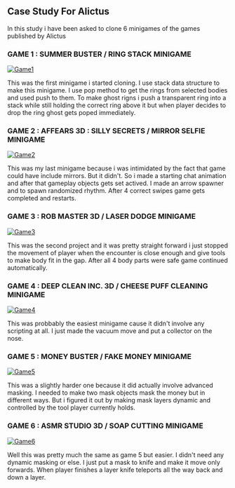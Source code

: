## Case Study For Alictus
In this study i have been asked to clone 6 minigames of the games published by Alictus

### GAME 1 : SUMMER BUSTER / RING STACK MINIGAME
[![Game1](https://play-lh.googleusercontent.com/AR8LFe7IAzVP-YXXEIaU8d4EjhbYOL3dk7_d_0YQhvQOww14PlDm3bxUsMBDiMk1Odc=w240-h480 "Game1")](https://play.google.com/store/apps/details?id=com.cg.waterbuster&gl=TR "Game1")

This was the first minigame i started cloning. I use stack data structure to make this minigame. I use pop method to get the rings from selected bodies and used push to them. To make ghost rigns i push a transparent ring into a stack while still holding the correct ring above it but when player decides to drop the ring ghost gets poped immediately. 
### GAME 2 : AFFEARS 3D : SILLY SECRETS / MIRROR SELFIE MINIGAME
[![Game2](https://play-lh.googleusercontent.com/5NzDWrIb0CP9udtEUDCNvxJ-X484Q8EslT8YA0ugyBIwm1pPTKorAD0_34JmTwdIXtw=w240-h480-rw "Game2")](https://play.google.com/store/apps/details?id=com.sk.babymatch&gl=TR "Game2")

This was my last minigame because i was intimidated by the fact that game could have include mirrors. But it didn't. So i made a starting chat animation and after that gameplay objects gets set actived. I made an arrow spawner and to spawn randomized rhythm. After 4 correct swipes game gets completed and restarts. 
### GAME 3 : ROB MASTER 3D / LASER DODGE MINIGAME
[![Game3](https://play-lh.googleusercontent.com/01s-9ocxbPi60tys9QU0LSGXytfhq0GcyGlOyT0-q9QH-nUXhzKBTWAHV7909WJOOss7=w240-h480-rw "Game3")](https://play.google.com/store/apps/details?id=com.ei.robmaster3d&gl=TR "Game3")

This was the second project and it was pretty straight forward i just stopped the movement of player when the encounter is close enough and give tools to make body fit in the gap. After all 4 body parts were safe game continued automatically.
### GAME 4 : DEEP CLEAN INC. 3D / CHEESE PUFF CLEANING MINIGAME
[![Game4](https://play-lh.googleusercontent.com/PNByXMfKLyAGityiBXYnXBJPfOh93LK9gavG_Iwj9FJ6PglcX0-D0BS8H_bNkrNIjRQb=w240-h480-rw "Game4")](https://play.google.com/store/apps/details?id=com.smo.deepcleaninc3d&gl=TR "Game4")

This was probbably the easiest minigame cause it didn't involve any scripting at all. I just made the vacuum move and put a collector on the nose.
### GAME 5 : MONEY BUSTER / FAKE MONEY MINIGAME
[![Game5](https://play-lh.googleusercontent.com/egaLifO_LOfhqbsQTfhpE1j-iwA0KnhONmF1kaf_Yl6BX9MP6DjTql_v6J9HHgtcT915=w240-h480-rw "Game5")](https://play.google.com/store/apps/details?id=com.cg.moneybuster&gl=TR "Game5")

This was a slightly harder one because it did actually involve advanced masking. I needed to make two mask objects mask the money but in different ways. But i figured it out by making mask layers dynamic and controlled by the tool player currently holds.
### GAME 6 : ASMR STUDIO 3D / SOAP CUTTING MINIGAME
[![Game6](https://play-lh.googleusercontent.com/R1lo_i5Sq6RfMZdm6QQmVLGV9su0zElufUTH9u7pVvJQAHCUq-1z_aexoJW1FSzsXT0=w240-h480-rw "Game6")](https://play.google.com/store/apps/details?id=com.sk.sander3D&gl=TR "Game6") 

Well this was pretty much the same as game 5 but easier. I didn't need any dynamic masking or else. I just put a mask to knife and make it move only forwards. When player finishes a layer knife teleports all the way back and down a layer.